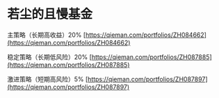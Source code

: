 # 若尘的且慢基金

主策略（长期高收益）20% [https://qieman.com/portfolios/ZH084662](https://qieman.com/portfolios/ZH084662) 

稳定策略（长期低风险）20% [https://qieman.com/portfolios/ZH087885](https://qieman.com/portfolios/ZH087885) 

激进策略（短期高风险）5% [https://qieman.com/portfolios/ZH087897](https://qieman.com/portfolios/ZH087897)

